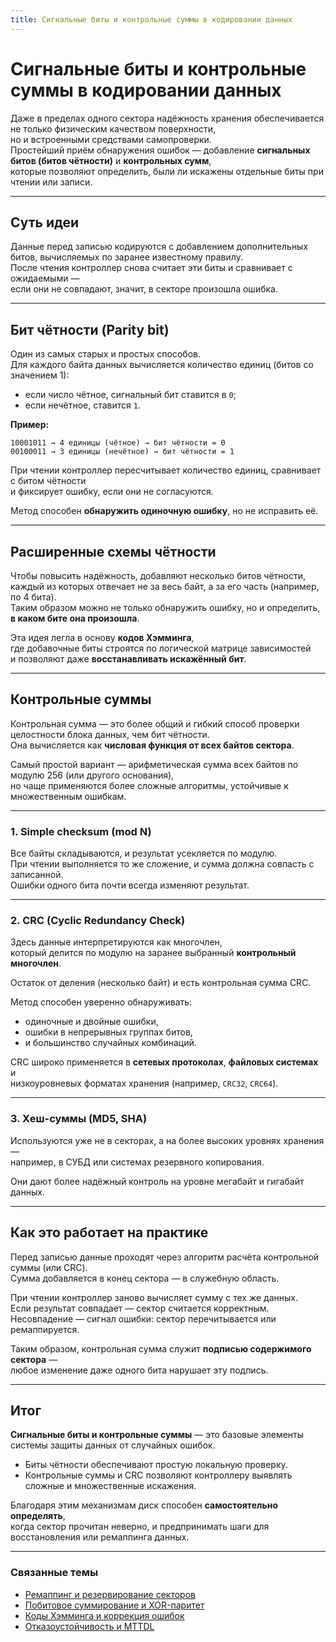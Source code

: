 ```yaml
---
title: Сигнальные биты и контрольные суммы в кодировании данных
---
```


# Сигнальные биты и контрольные суммы в кодировании данных


Даже в пределах одного сектора надёжность хранения обеспечивается не только физическим качеством поверхности,  
но и встроенными средствами самопроверки.  
Простейший приём обнаружения ошибок — добавление **сигнальных битов (битов чётности)** и **контрольных сумм**,  
которые позволяют определить, были ли искажены отдельные биты при чтении или записи.

---

## Суть идеи

Данные перед записью кодируются с добавлением дополнительных битов, вычисляемых по заранее известному правилу.  
После чтения контроллер снова считает эти биты и сравнивает с ожидаемыми —  
если они не совпадают, значит, в секторе произошла ошибка.

---

## Бит чётности (Parity bit)

Один из самых старых и простых способов.  
Для каждого байта данных вычисляется количество единиц (битов со значением 1):

- если число чётное, сигнальный бит ставится в `0`;  
- если нечётное, ставится `1`.

**Пример:**
```
10001011 → 4 единицы (чётное) → бит чётности = 0
00100011 → 3 единицы (нечётное) → бит чётности = 1
```

При чтении контроллер пересчитывает количество единиц, сравнивает с битом чётности  
и фиксирует ошибку, если они не согласуются.  

Метод способен **обнаружить одиночную ошибку**, но не исправить её.

---

## Расширенные схемы чётности

Чтобы повысить надёжность, добавляют несколько битов чётности,  
каждый из которых отвечает не за весь байт, а за его часть (например, по 4 бита).  
Таким образом можно не только обнаружить ошибку, но и определить, **в каком бите она произошла**.  

Эта идея легла в основу **кодов Хэмминга**,  
где добавочные биты строятся по логической матрице зависимостей  
и позволяют даже **восстанавливать искажённый бит**.

---

## Контрольные суммы

Контрольная сумма — это более общий и гибкий способ проверки целостности блока данных, чем бит чётности.  
Она вычисляется как **числовая функция от всех байтов сектора**.  

Самый простой вариант — арифметическая сумма всех байтов по модулю 256 (или другого основания),  
но чаще применяются более сложные алгоритмы, устойчивые к множественным ошибкам.

---

### 1. Simple checksum (mod N)

Все байты складываются, и результат усекляется по модулю.  
При чтении выполняется то же сложение, и сумма должна совпасть с записанной.  
Ошибки одного бита почти всегда изменяют результат.

---

### 2. CRC (Cyclic Redundancy Check)

Здесь данные интерпретируются как многочлен,  
который делится по модулю на заранее выбранный **контрольный многочлен**.  

Остаток от деления (несколько байт) и есть контрольная сумма CRC.  

Метод способен уверенно обнаруживать:

- одиночные и двойные ошибки,  
- ошибки в непрерывных группах битов,  
- и большинство случайных комбинаций.  

CRC широко применяется в **сетевых протоколах**, **файловых системах** и  
низкоуровневых форматах хранения (например, `CRC32`, `CRC64`).

---

### 3. Хеш-суммы (MD5, SHA)

Используются уже не в секторах, а на более высоких уровнях хранения —  
например, в СУБД или системах резервного копирования.  

Они дают более надёжный контроль на уровне мегабайт и гигабайт данных.

---

## Как это работает на практике

Перед записью данные проходят через алгоритм расчёта контрольной суммы (или CRC).  
Сумма добавляется в конец сектора — в служебную область.  

При чтении контроллер заново вычисляет сумму с тех же данных.  
Если результат совпадает — сектор считается корректным.  
Несовпадение — сигнал ошибки: сектор перечитывается или ремаппируется.  

Таким образом, контрольная сумма служит **подписью содержимого сектора** —  
любое изменение даже одного бита нарушает эту подпись.

---

## Итог

**Сигнальные биты и контрольные суммы** — это базовые элементы системы защиты данных от случайных ошибок.  

- Биты чётности обеспечивают простую локальную проверку.  
- Контрольные суммы и CRC позволяют контроллеру выявлять сложные и множественные искажения.  

Благодаря этим механизмам диск способен **самостоятельно определять**,  
когда сектор прочитан неверно, и предпринимать шаги для восстановления или ремаппинга данных.

---

### Связанные темы

- [Ремаппинг и резервирование секторов](../Redundancy/Remapping_and_SectorSparing.md)  
- [Побитовое суммирование и XOR-паритет](../Redundancy/Parity_and_XOR.md)  
- [Коды Хэмминга и коррекция ошибок](../FaultTolerance/ErrorCorrection.md)  
- [Отказоустойчивость и MTTDL](../FaultTolerance/MTBF_and_MTTDL.md)


